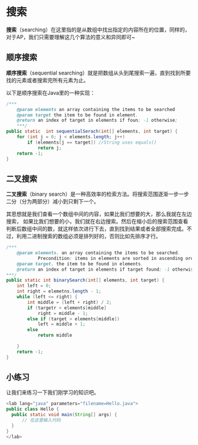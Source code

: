 搜索
======
**搜索**（searching）在这里指的是从数组中找出指定的内容所在的位置，同样的，对于AP，我们只需要理解这几个算法的意义和异同即可~

顺序搜索
------
**顺序搜索**（sequential searching）就是把数组从头到尾搜索一遍，直到找到所要找的元素或者搜索完所有元素为止。

以下是顺序搜索在Java里的一种实现：
```java
/***
    @param elements an array containing the items to be searched
    @param target the item to be found in element.
    @return an index of target in elements if foun; -1 otherwise;
    ***/
public static  int sequentialSerach(int[] elements, int target) {
    for (int j = 0; j < elements.length; j++)
        if (elements[j == target]) //String uses equals()
            return j;
    return -1;
}
```

二叉搜索
-----
**二叉搜索**（binary search）是一种高效率的检索方法。将搜索范围逐渐一步一步二分（分为两部分）减小到只剩下一个。

其思想就是我们查看一个数组中间的内容，如果比我们想要的大，那么我就在左边搜索，
如果比我们想要的小，我们就在右边搜索。然后在缩小后的搜索范围查看判断后数组中间的数，就这样依次进行下去，直到找到结果或者全部搜索完成。不过，利用二进制搜索的数组必须是排列好的，否则比如先排序才行。

```java
/***
    @param elements. an array containing the items to be searched.
            Precondition: items in elements are sorted in ascending order.
    @param target. the item to be found in elements.
    @return an index of target in elements if target found; -1 otherwise.
***/
public static int binarySearch(int[] elements, int target) {
    int left = 0;
    int right = elemetns.length - 1;
    while (left <= right) {
        int middle = (left + right) / 2;
        if (targetr < elements[middle]
            right = middle - 1;
        else if (target > elements[middle])
            left = middle + 1;
        else 
            return middle
        
    }
    return -1;
}
```

小练习
------
让我们来练习一下我们刚学习的知识吧。
```java
<lab lang="java" parameters="filename=Hello.java">
public class Hello {
  public static void main(String[] args) {
      // 在这里输入代码
  }
}
</lab>
```